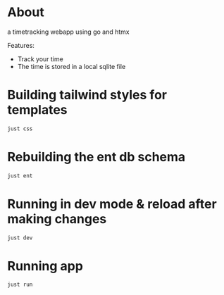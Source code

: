# About
a timetracking webapp using go and htmx

Features:

- Track your time
- The time is stored in a local sqlite file

# Building tailwind styles for templates
```bash
just css
```

# Rebuilding the ent db schema
```bash
just ent
```

# Running in dev mode & reload after making changes
```bash
just dev
```

# Running app
```bash
just run
```

